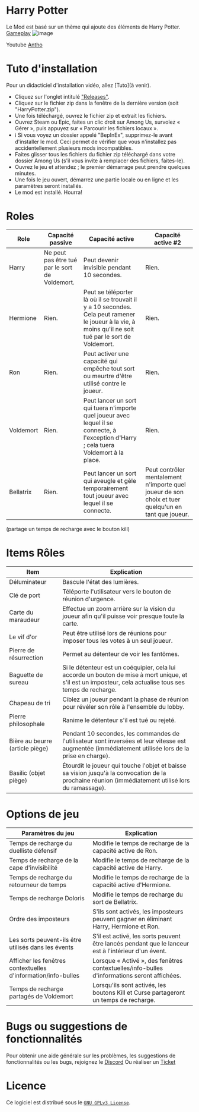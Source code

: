 # Harry Potter
Le Mod est basé sur un thème qui ajoute des éléments de Harry Potter.
[Gameplay](https://www.youtube.com/watch?v=b22hzt0sPhE&lc=UgwfTwSKfYn_ASfQxL14AaABAg)
![image](https://github.com/user-attachments/assets/87d30762-3166-4351-b044-56d2fb747511)

Youtube [Antho](https://www.youtube.com/@Royale_Antho)

# Tuto d'installation

Pour un didacticiel d'installation vidéo, allez [Tuto](à venir).

- Cliquez sur l'onglet intitulé ["Releases"](https://github.com/AnthoYt/HarryPotter-AmongUs/releases).
- Cliquez sur le fichier zip dans la fenêtre de la dernière version (soit "HarryPotter.zip").
- Une fois téléchargé, ouvrez le fichier zip et extrait les fichiers.
- Ouvrez Steam ou Epic, faites un clic droit sur Among Us, survolez « Gérer », puis appuyez sur « Parcourir les fichiers locaux ».
- ℹ️ Si vous voyez un dossier appelé "BepInEx", supprimez-le avant d'installer le mod. Ceci permet de vérifier que vous n'installez pas accidentellement plusieurs mods incompatibles. 
- Faites glisser tous les fichiers du fichier zip téléchargé dans votre dossier Among Us (s'il vous invite à remplacer des fichiers, faites-le).
- Ouvrez le jeu et attendez ; le premier démarrage peut prendre quelques minutes.
- Une fois le jeu ouvert, démarrez une partie locale ou en ligne et les paramètres seront installés.
- Le mod est installé. Hourra!

# Roles

Role  | Capacité passive |  Capacité active  |  Capacité active #2
------------- | ------------- | ------------- | -------------
Harry  |  Ne peut pas être tué par le sort de Voldemort.  | Peut devenir invisible pendant 10 secondes.  | Rien.
Hermione  | Rien.  |  Peut se téléporter là où il se trouvait il y a 10 secondes. Cela peut ramener le joueur à la vie, à moins qu'il ne soit tué par le sort de Voldemort. |  Rien.
Ron  |  Rien.  | Peut activer une capacité qui empêche tout sort ou meurtre d'être utilisé contre le joueur. |  Rien.
Voldemort  |  Rien.  | Peut lancer un sort qui tuera n'importe quel joueur avec lequel il se connecte, à l'exception d'Harry ; cela tuera Voldemort à la place.  |  Rien.
Bellatrix  |  Rien.  | Peut lancer un sort qui aveugle et gèle temporairement tout joueur avec lequel il se connecte.  |  Peut contrôler mentalement n'importe quel joueur de son choix et tuer quelqu'un en tant que joueur.
(partage un temps de recharge avec le bouton kill)

# Items Rôles

Item  | Explication
------------- | -------------
Déluminateur |  Bascule l'état des lumières.
Clé de port | Téléporte l'utilisateur vers le bouton de réunion d'urgence.
Carte du maraudeur |  Effectue un zoom arrière sur la vision du joueur afin qu'il puisse voir presque toute la carte.
Le vif d'or |  Peut être utilisé lors de réunions pour imposer tous les votes à un seul joueur.
Pierre de résurrection |  Permet au détenteur de voir les fantômes.
Baguette de sureau |  Si le détenteur est un coéquipier, cela lui accorde un bouton de mise à mort unique, et s'il est un imposteur, cela actualise tous ses temps de recharge.
Chapeau de tri |  Ciblez un joueur pendant la phase de réunion pour révéler son rôle à l'ensemble du lobby.
Pierre philosophale |  Ranime le détenteur s'il est tué ou rejeté.
Bière au beurre (article piège) |  Pendant 10 secondes, les commandes de l'utilisateur sont inversées et leur vitesse est augmentée (immédiatement utilisée lors de la prise en charge).
Basilic (objet piège) |  Étourdit le joueur qui touche l'objet et baisse sa vision jusqu'à la convocation de la prochaine réunion (immédiatement utilisé lors du ramassage).

# Options de jeu

Paramètres du jeu | Explication
------------- | -------------
Temps de recharge du duelliste défensif |  Modifie le temps de recharge de la capacité active de Ron.
Temps de recharge de la cape d'invisibilité |  Modifie le temps de recharge de la capacité active de Harry.
Temps de recharge du retourneur de temps |  Modifie le temps de recharge de la capacité active d'Hermione.
Temps de recharge Doloris |  Modifie le temps de recharge du sort de Bellatrix.
Ordre des imposteurs | S'ils sont activés, les imposteurs peuvent gagner en éliminant Harry, Hermione et Ron.
Les sorts peuvent-ils être utilisés dans les évents | S'il est activé, les sorts peuvent être lancés pendant que le lanceur est à l'intérieur d'un évent.
Afficher les fenêtres contextuelles d'information/info-bulles |  Lorsque « Activé », des fenêtres contextuelles/info-bulles d'informations seront affichées.
Temps de recharge partagés de Voldemort |  Lorsqu'ils sont activés, les boutons Kill et Curse partageront un temps de recharge.

# Bugs ou suggestions de fonctionnalités
Pour obtenir une aide générale sur les problèmes, les suggestions de fonctionnalités ou les bugs, rejoignez le <a href="https://discord.com/invite/ad7aMevNMx" target="_blank">Discord</a>
Ou réaliser un [Ticket](https://github.com/AnthoYt/Royale-Us/issues/15)

# Licence
Ce logiciel est distribué sous le <a href="./LICENSE">`GNU GPLv3 License`</a>.
